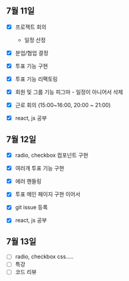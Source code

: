 ## 7월 11일

- [x] 프로젝트 회의
  - 일정 산정
- [x] 분업/협업 결정
- [x] 투표 기능 구현
- [x] 투표 기능 리팩토링
- [x] 회원 및 그룹 기능 피그마 - 일정이 아니어서 삭제
- [x] 근로 회의 (15:00~16:00, 20:00 ~ 21:00)
- [x] react, js 공부


## 7월 12일

- [x] radio, checkbox 컴포넌트 구현
- [x] 여러개 투표 기능 구현
- [x] 에러 핸들링
- [x] 투표 메인 페이지 구현 이어서
- [x] git issue 등록
- [x] react, js 공부


## 7월 13일

- [ ] radio, checkbox css.....
- [ ] 특강
- [ ] 코드 리뷰
